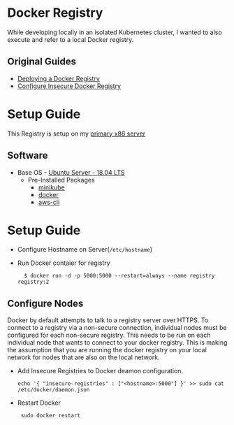 # Docker Registry

While developing locally in an isolated Kubernetes cluster, I wanted to also execute and refer to a local Docker registry.  

## Original Guides

* [Deploying a Docker Registry](https://docs.docker.com/registry/deploying/)
* [Configure Insecure Docker Registry](https://github.com/Juniper/contrail-docker/wiki/Configure-docker-service-to-use-insecure-registry)

# Setup Guide

This Registry is setup on my [primary x86 server](https://github.com/chase-childers/hardware-projects)

## Software

* Base OS - [Ubuntu Server - 18.04 LTS](https://wiki.ubuntu.com/BionicBeaver/ReleaseNotes/18.04)
  * Pre-Installed Packages
     * [minikube](https://github.com/kubernetes/minikube)
     * [docker](https://www.docker.com/)
     * [aws-cli](https://aws.amazon.com/cli/)

# Setup Guide

* Configure Hostname on Server(`/etc/hostname`)
* Run Docker contaier for registry

        $ docker run -d -p 5000:5000 --restart=always --name registry registry:2

## Configure Nodes

Docker by default attempts to talk to a registry server over HTTPS.  To connect to a registry via a non-secure connection, individual nodes must be configured for each non-secure registry.  This needs to be run on each individual node that wants to connect to your docker registry.  This is  making the assumption that you are running the docker registry on your local network for nodes that are also on the local network.

* Add Insecure Registries to Docker deamon configuration.

      echo '{ "insecure-registries" : ["<hostname>:5000"] }' >> sudo cat /etc/docker/daemon.json

* Restart Docker 

       sudo docker restart
